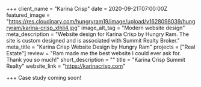 +++
client_name = "Karina Crisp"
date = 2020-09-21T07:00:00Z
featured_image = "https://res.cloudinary.com/hungryram19/image/upload/v1628098039/hungryram/karina-crisp_xlhli4.jpg"
image_alt_tag = "Modern website design"
meta_description = "Website design for Karina Crisp by Hungry Ram. The site is custom designed and is associated with Summit Realty Broker."
meta_title = "Karina Crisp Website Design by Hungry Ram"
projects = ["Real Estate"]
review = "Ram made me the best website I could ever ask for. Thank you so much!"
short_description = ""
title = "Karina Crisp Summit Realty"
website_link = "https://karinacrisp.com"

+++
Case study coming soon!